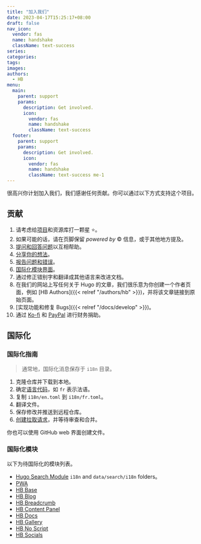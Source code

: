 ```yaml
---
title: "加入我们"
date: 2023-04-17T15:25:17+08:00
draft: false
nav_icon:
  vendor: fas
  name: handshake
  className: text-success
series:
categories:
tags:
images:
authors:
  - HB
menu:
  main:
    parent: support
    params:
      description: Get involved.
      icon:
        vendor: fas
        name: handshake
        className: text-success
  footer:
    parent: support
    params:
      description: Get involved.
      icon:
        vendor: fas
        name: handshake
        className: text-success me-1
---
```


很高兴你计划加入我们，我们感谢任何贡献。你可以通过以下方式支持这个项目。

<!--more-->

## 贡献

1. 请考虑给[项目](https://github.com/hbstack)和资源库打一颗星 :star:。
2. 如果可能的话，请在页脚保留 _powered by_ :copyright: 信息，或于其他地方提及。
3. [提问和回答问题](https://github.com/orgs/hbstack/discussions/)以互相帮助。
4. [分享你的想法](https://github.com/orgs/hbstack/discussions/new?category=ideas)。
5. [报告问题和错误](https://github.com/orgs/hbstack/discussions/new?category=issues-and-bugs)。
6. [国际化模块界面](#国际化)。
7. 通过修正错别字和翻译成其他语言来改进文档。
8. 在我们的网站上写任何关于 Hugo 的文章，我们很乐意为你创建一个作者页面，例如 [HB Authors]({{< relref "/authors/hb" >}})，并将该文章链接到原始页面。
9. [实现功能和修复 Bugs]({{< relref "/docs/develop" >}})。
10. 通过 [Ko-fi](https://ko-fi.com/razonyang) 和 [PayPal](https://www.paypal.com/paypalme/razonyang) 进行财务捐助。

## 国际化

### 国际化指南

> 通常地，国际化消息保存于 `i18n` 目录。

1. 克隆仓库并下载到本地。
1. 确定[语言代码](https://en.wikipedia.org/wiki/List_of_ISO_639-1_codes)，如 `fr` 表示法语。
1. 复制 `i18n/en.toml` 到 `i18n/fr.toml`。
1. 翻译文件。
1. 保存修改并推送到远程仓库。
1. [创建拉取请求](https://docs.github.com/zh/pull-requests/collaborating-with-pull-requests/proposing-changes-to-your-work-with-pull-requests/creating-a-pull-request-from-a-fork)，并等待审查和合并。

你也可以使用 GitHub web 界面创建文件。

### 国际化模块

以下为待国际化的模块列表。

- [Hugo Search Module](https://github.com/hugomods/search) `i18n` and `data/search/i18n` folders。
- [PWA](https://github.com/hugomods/pwa)
- [HB Base](https://github.com/hbstack/base)
- [HB Blog](https://github.com/hbstack/blog)
- [HB Breadcrumb](https://github.com/hbstack/breadcrumb)
- [HB Content Panel](https://github.com/hbstack/content-panel)
- [HB Docs](https://github.com/hbstack/docs)
- [HB Gallery](https://github.com/hbstack/gallery)
- [HB No Script](https://github.com/hbstack/noscript)
- [HB Socials](https://github.com/hbstack/socials)

